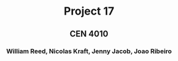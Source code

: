 <h1 align="center">
Project 17
</h1>

<h2 align="center">
CEN 4010
</h2>

<h3 align="center">
William Reed, Nicolas Kraft, Jenny Jacob, Joao Ribeiro
</h3>